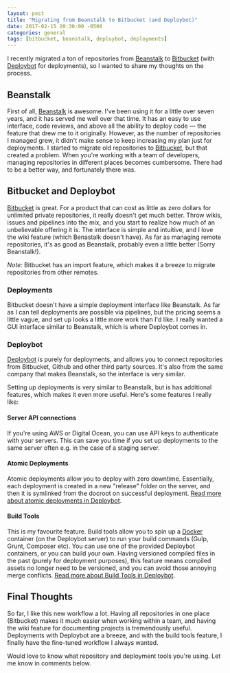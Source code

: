 ```yaml
---
layout: post
title: "Migrating from Beanstalk to Bitbucket (and Deploybot)"
date: 2017-02-15 20:30:00 -0500
categories: general
tags: [bitbucket, beanstalk, deploybot, deployments] 
---
```


I recently migrated a ton of repositories from [Beanstalk](http://beanstalkapp.com) to [Bitbucket](https://bitbucket.org) (with [Deploybot](https://deploybot.com) for deployments), so I wanted to share my thoughts on the process.

## Beanstalk
First of all, [Beanstalk](http://beanstalkapp.com) is awesome. I've been using it for a little over seven years, and it has served me well over that time. It has an easy to use interface, code reviews, and above all the ability to deploy code — the feature that drew me to it originally. However, as the number of repositories I managed grew, it didn't make sense to keep increasing my plan just for deployments. I started to migrate old repositories to [Bitbucket](https://bitbucket.org), but that created a problem. When you're working with a team of developers, managing repositories in different places becomes cumbersome. There had to be a better way, and fortunately there was.

## Bitbucket and Deploybot
[Bitbucket](https://bitbucket.org) is great. For a product that can cost as little as zero dollars for unlimited private repositories, it really doesn't get much better. Throw wikis, issues and pipelines into the mix, and you start to realize how much of an unbelievable offering it is. The interface is simple and intuitive, and I love the wiki feature (which Benastalk doesn't have). As far as managing remote repositories, it's as good as Beanstalk, probably even a little better (Sorry Beanstalk!).

_Note:_ Bitbucket has an import feature, which makes it a breeze to migrate repositories from other remotes.

### Deployments
Bitbucket doesn't have a simple deployment interface like Beanstalk. As far as I can tell deployments are possible via pipelines, but the pricing seems a little vague, and set up looks a little more work than I'd like. I really wanted a GUI interface similar to Beanstalk, which is where Deploybot comes in.

### Deploybot
[Deploybot](https://deploybot.com) is purely for deployments, and allows you to connect repositories from Bitbucket, Github and other third party sources. It's also from the same company that makes Beanstalk, so the interface is very similar.

Setting up deployments is very similar to Beanstalk, but is has additional features, which makes it even more useful. Here's some features I really like:

#### Server API connections
If you're using AWS or Digital Ocean, you can use API keys to authenticate with your servers. This can save you time if you set up deployments to the same server often e.g. in the case of a staging server.

#### Atomic Deployments
Atomic deployments allow you to deploy with zero downtime. Essentially, each deployment is created in a new "release" folder on the server, and then it is symlinked from the docroot on successful deployment. [Read more about atomic deployments in Deploybot](https://deploybot.com/blog/deploy-complex-apps-with-atomic-sftp-deployments).

#### Build Tools
This is my favourite feature. Build tools allow you to spin up a [Docker](https://www.docker.com) container (on the Deploybot server) to run your build commands (Gulp, Grunt, Composer etc). You can use one of the provided Deploybot containers, or you can build your own. Having versioned compiled files in the past (purely for deployment purposes), this feature means compiled assets no longer need to be versioned, and you can avoid those annoying merge conflicts. [Read more about Build Tools in Deploybot](http://support.deploybot.com/article/791-setting-up-and-using-build-tools).

## Final Thoughts
So far, I like this new workflow a lot. Having all repositories in one place (Bitbucket) makes it much easier when working within a team, and having the wiki feature for documenting projects is tremendously useful. Deployments with Deploybot are a breeze, and with the build tools feature, I finally have the fine-tuned workflow I always wanted.

Would love to know what repository and deployment tools you're using. Let me know in comments below.
